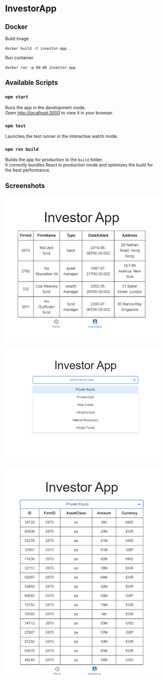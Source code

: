 # InvestorApp

## Docker

Build image

`docker build -t investor-app .`

Run container

`docker run -p 80:80 investor-app`

## Available Scripts

### `npm start`

Runs the app in the development mode.\
Open [http://localhost:3000](http://localhost:3000) to view it in your browser.

### `npm test`

Launches the test runner in the interactive watch mode.

### `npm run build`

Builds the app for production to the `build` folder.\
It correctly bundles React in production mode and optimizes the build for the best performance.

## Screenshots

![investors](https://github.com/GarciaPL/InvestorApp/blob/main/screenshots/investors.PNG?raw=true)

![asset classes](https://github.com/GarciaPL/InvestorApp/blob/main/screenshots/asset_classes.PNG?raw=true)

![investor commitments](https://github.com/GarciaPL/InvestorApp/blob/main/screenshots/investor_commitments.PNG?raw=true)
